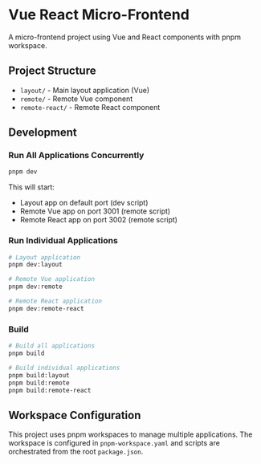 # Vue React Micro-Frontend

A micro-frontend project using Vue and React components with pnpm workspace.

## Project Structure

- `layout/` - Main layout application (Vue)
- `remote/` - Remote Vue component 
- `remote-react/` - Remote React component

## Development

### Run All Applications Concurrently

```bash
pnpm dev
```

This will start:
- Layout app on default port (dev script)
- Remote Vue app on port 3001 (remote script)
- Remote React app on port 3002 (remote script)

### Run Individual Applications

```bash
# Layout application
pnpm dev:layout

# Remote Vue application
pnpm dev:remote

# Remote React application  
pnpm dev:remote-react
```

### Build

```bash
# Build all applications
pnpm build

# Build individual applications
pnpm build:layout
pnpm build:remote
pnpm build:remote-react
```

## Workspace Configuration

This project uses pnpm workspaces to manage multiple applications. The workspace is configured in `pnpm-workspace.yaml` and scripts are orchestrated from the root `package.json`.

